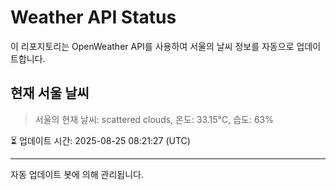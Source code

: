 
# Weather API Status

이 리포지토리는 OpenWeather API를 사용하여 서울의 날씨 정보를 자동으로 업데이트합니다.

## 현재 서울 날씨
> 서울의 현재 날씨: scattered clouds, 온도: 33.15°C, 습도: 63%

⏳ 업데이트 시간: 2025-08-25 08:21:27 (UTC)

---
자동 업데이트 봇에 의해 관리됩니다.
